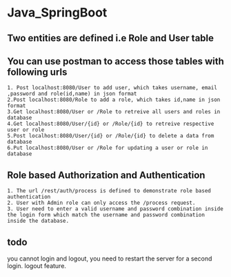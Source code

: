 # Java_SpringBoot
## Two entities are defined i.e Role and User table
    
## You can use postman to access those tables with following urls
    1. Post localhost:8080/User to add user, which takes username, email ,password and role(id,name) in json format
    2.Post localhost:8080/Role to add a role, which takes id,name in json format
    3.Get localhost:8080/User or /Role to retreive all users and roles in database
    4.Get localhost:8080/User/{id} or /Role/{id} to retreive respective user or role
    5.Post localhost:8080/User/{id} or /Role/{id} to delete a data from database
    6.Put localhost:8080/User or /Role for updating a user or role in database

## Role based Authorization and Authentication
    1. The url /rest/auth/process is defined to demonstrate role based authentication
    2. User with Admin role can only access the /process request.
    3. User need to enter a valid username and password combination inside the login form which match the username and password combination inside the database.

##  todo
you cannot login and logout, you need to restart the server for a second login.
logout feature.

